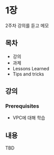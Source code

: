 # 1장

2주차 강의를 듣고 메모

## 목차

- 강의
- 과제
- Lessons Learned
- Tips and tricks

## 강의

### Prerequisites

- VPC에 대해 학습

## 내용

TBD
